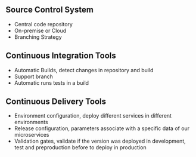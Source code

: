 
## Source Control System

- Central code repository
- On-premise or Cloud
- Branching Strategy 

## Continuous Integration Tools

- Automatic Builds, detect changes in repository and build 
- Support branch
- Automatic runs tests in a build  

## Continuous Delivery Tools 

- Environment configuration, deploy different services in different environments  
- Release configuration, parameters associate with a specific data of our microservices 
- Validation gates, validate if the version was deployed in development, test and preproduction before to deploy in production 

